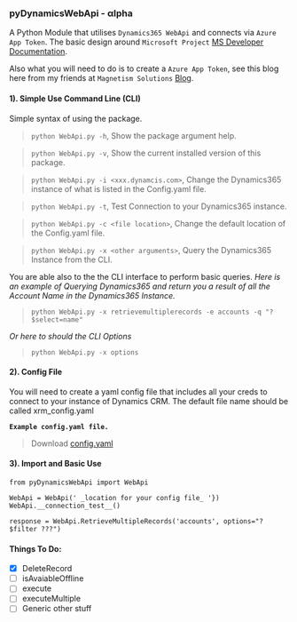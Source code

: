 ### pyDynamicsWebApi - αlpha 

A Python Module that utilises `Dynamics365 WebApi` and connects via `Azure App Token`. The basic design around `Microsoft Project` [MS Developer Documentation](https://docs.microsoft.com/en-us/dynamics365/customer-engagement/developer/clientapi/reference/xrm-webapi). 

Also what you will need to do is to create a `Azure App Token`, see this blog here from my friends at `Magnetism Solutions` [Blog](https://www.magnetismsolutions.com/blog/johntowgood/2018/03/08/dynamics-365-online-authenticate-with-client-credentials).



#### 1). Simple Use Command Line (CLI)
Simple syntax of using the package.
> ```python WebApi.py -h```, Show the package argument help.

> ```python WebApi.py -v```, Show the current installed version of this package.

> ```python WebApi.py -i <xxx.dynamcis.com>```, Change the Dynamics365 instance of what is listed in the Config.yaml file.

> ```python WebApi.py -t```, Test Connection to your Dynamics365 instance.

> ```python WebApi.py -c <file location>```, Change the default location of the Config.yaml file.

> ```python WebApi.py -x <other arguments>```, Query the Dynamics365 Instance from the CLI.

You are able also to the the CLI interface to perform basic queries.
_Here is an example of Querying Dynamics365 and return you a result of all the Account Name in the Dynamics365 Instance._
> `python WebApi.py -x retrievemultiplerecords -e accounts -q "?$select=name"`

_Or here to should the CLI Options_
> `python WebApi.py -x options`



#### 2). Config File
You will need to create a yaml config file that includes all your creds to connect to your instance of Dynamics CRM. The default file name should be called xrm_config.yaml

**`Example config.yaml file.`**

 >Download [config.yaml](https://github.com/garethcheyne/pyDynamics365WebApi/blob/master/sample_config.yaml)

#### 3). Import and Basic Use
```
from pyDynamicsWebApi import WebApi

WebApi = WebApi(' _location for your config file_ '})
WebApi.__connection_test__()

response = WebApi.RetrieveMultipleRecords('accounts', options="?$filter ???")

```
#### Things To Do:
- [x] DeleteRecord
- [ ] isAvaiableOffline
- [ ] execute
- [ ] executeMultiple
- [ ] Generic other stuff
